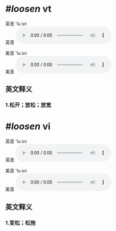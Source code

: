 # ***\#loosen*** vt
英音 'luːsn  
英音
<audio src="./media/loosen1_AAC.aac" controls="controls"></audio>

美音 'luːsn  
美音
<audio src="./media/loosen2_AAC.aac" controls="controls"></audio>



  

英文释义
---
### 1.**松开；放松；放宽**  


# ***\#loosen*** vi
英音 'luːsn  
英音
<audio src="./media/loosen2_AAC.aac" controls="controls"></audio>

美音 'luːsn  
美音
<audio src="./media/loosen2_AAC.aac" controls="controls"></audio>



  

英文释义
---
### 1.**变松；松弛**  


